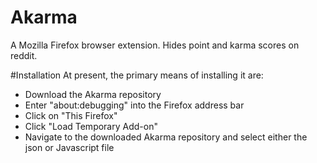 # Akarma
A Mozilla Firefox browser extension. Hides point and karma scores on reddit.

#Installation
At present, the primary means of installing it are:
* Download the Akarma repository
* Enter "about:debugging" into the Firefox address bar
* Click on "This Firefox"
* Click "Load Temporary Add-on"
* Navigate to the downloaded Akarma repository and select either the json or Javascript file
